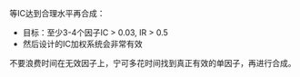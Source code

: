 等IC达到合理水平再合成：
  - 目标：至少3-4个因子IC > 0.03, IR > 0.5
  - 然后设计的IC加权系统会非常有效

  不要浪费时间在无效因子上，宁可多花时间找到真正有效的单因子，再进行合成。

 